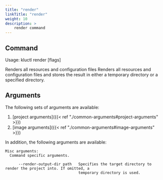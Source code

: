 ```yaml
---
title: "render"
linkTitle: "render"
weight: 10
description: >
    render command
---
```


## Command
<!-- BEGIN SECTION "render" "Usage" false -->
Usage: kluctl render [flags]

Renders all resources and configuration files
Renders all resources and configuration files and stores the result in either
a temporary directory or a specified directory.

<!-- END SECTION -->

## Arguments
The following sets of arguments are available:
1. [project arguments]({{< ref "./common-arguments#project-arguments" >}})
1. [image arguments]({{< ref "./common-arguments#image-arguments" >}})

In addition, the following arguments are available:
<!-- BEGIN SECTION "render" "Misc arguments" true -->
```
Misc arguments:
  Command specific arguments.

      --render-output-dir path   Specifies the target directory to render the project into. If omitted, a
                                 temporary directory is used.

```
<!-- END SECTION -->